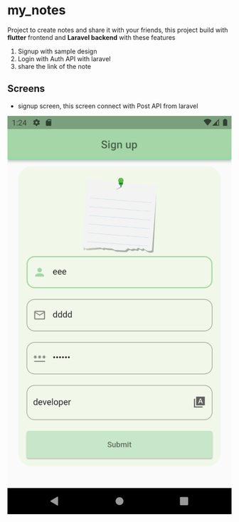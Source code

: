 # my_notes

Project to create notes and share it with your friends,
this project build with __flutter__
 frontend  and __Laravel backend__ with these features
 1. Signup with sample design
 2. Login with Auth API with laravel
 3. share the link of the note

 ## Screens
 - signup screen, this screen connect with Post API from laravel

 ![signup](assest/img/signup.png)